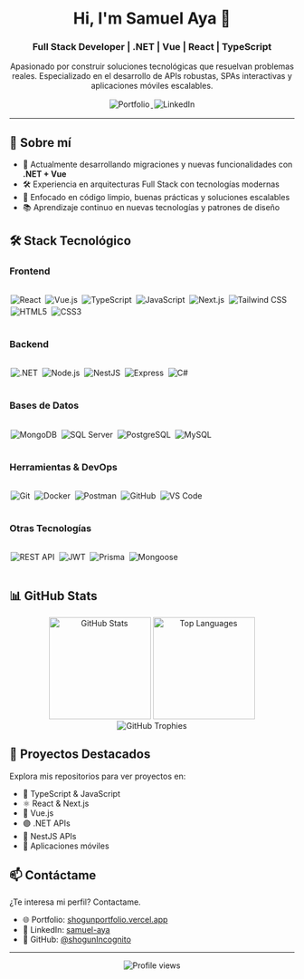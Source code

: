 <div align="center">
  <h1>Hi, I'm Samuel Aya 👋</h1>
  <h3>Full Stack Developer | .NET | Vue | React | TypeScript</h3>
</div>

<p align="center">
  Apasionado por construir soluciones tecnológicas que resuelvan problemas reales. Especializado en el desarrollo de APIs robustas, SPAs interactivas y aplicaciones móviles escalables.
</p>

<p align="center">
  <a href="https://shogunportfolio.vercel.app" target="_blank">
    <img src="https://img.shields.io/badge/Portfolio-000000?style=for-the-badge&logo=vercel&logoColor=white" alt="Portfolio" style="display: inline-block; margin: 2px;"/>
  </a>
  <a href="https://linkedin.com/in/samuel-aya" target="_blank">
    <img src="https://img.shields.io/badge/LinkedIn-0077B5?style=for-the-badge&logo=linkedin&logoColor=white" alt="LinkedIn" style="display: inline-block; margin: 2px;"/>
  </a>
</p>

---

## 🚀 Sobre mí

- 💼 Actualmente desarrollando migraciones y nuevas funcionalidades con **.NET + Vue**
- 🛠️ Experiencia en arquitecturas Full Stack con tecnologías modernas
- 🎯 Enfocado en código limpio, buenas prácticas y soluciones escalables
- 📚 Aprendizaje continuo en nuevas tecnologías y patrones de diseño

## 🛠️ Stack Tecnológico

### Frontend
<p style="display: inline-block;">
  <img src="https://img.shields.io/badge/React-20232A?style=for-the-badge&logo=react&logoColor=61DAFB" alt="React" style="display: inline-block; margin: 2px;"/>
  <img src="https://img.shields.io/badge/Vue.js-35495E?style=for-the-badge&logo=vue.js&logoColor=4FC08D" alt="Vue.js" style="display: inline-block; margin: 2px;"/>
  <img src="https://img.shields.io/badge/TypeScript-007ACC?style=for-the-badge&logo=typescript&logoColor=white" alt="TypeScript" style="display: inline-block; margin: 2px;"/>
  <img src="https://img.shields.io/badge/JavaScript-F7DF1E?style=for-the-badge&logo=javascript&logoColor=black" alt="JavaScript" style="display: inline-block; margin: 2px;"/>
  <img src="https://img.shields.io/badge/Next.js-000000?style=for-the-badge&logo=next.js&logoColor=white" alt="Next.js" style="display: inline-block; margin: 2px;"/>
  <img src="https://img.shields.io/badge/Tailwind_CSS-38B2AC?style=for-the-badge&logo=tailwind-css&logoColor=white" alt="Tailwind CSS" style="display: inline-block; margin: 2px;"/>
  <img src="https://img.shields.io/badge/HTML5-E34F26?style=for-the-badge&logo=html5&logoColor=white" alt="HTML5" style="display: inline-block; margin: 2px;"/>
  <img src="https://img.shields.io/badge/CSS3-1572B6?style=for-the-badge&logo=css3&logoColor=white" alt="CSS3" style="display: inline-block; margin: 2px;"/>
</p>

### Backend
<p style="display: inline-block;">
  <img src="https://img.shields.io/badge/.NET-512BD4?style=for-the-badge&logo=.net&logoColor=white" alt=".NET" style="display: inline-block; margin: 2px;"/>
  <img src="https://img.shields.io/badge/Node.js-339933?style=for-the-badge&logo=node.js&logoColor=white" alt="Node.js" style="display: inline-block; margin: 2px;"/>
  <img src="https://img.shields.io/badge/NestJS-E0234E?style=for-the-badge&logo=nestjs&logoColor=white" alt="NestJS" style="display: inline-block; margin: 2px;"/>
  <img src="https://img.shields.io/badge/Express-000000?style=for-the-badge&logo=express&logoColor=white" alt="Express" style="display: inline-block; margin: 2px;"/>
  <img src="https://img.shields.io/badge/C%23-239120?style=for-the-badge&logo=csharp&logoColor=white" alt="C#" style="display: inline-block; margin: 2px;"/>
</p>

### Bases de Datos
<p style="display: inline-block;">
  <img src="https://img.shields.io/badge/MongoDB-47A248?style=for-the-badge&logo=mongodb&logoColor=white" alt="MongoDB" style="display: inline-block; margin: 2px;"/>
  <img src="https://img.shields.io/badge/SQL_Server-CC2927?style=for-the-badge&logo=microsoft-sql-server&logoColor=white" alt="SQL Server" style="display: inline-block; margin: 2px;"/>
  <img src="https://img.shields.io/badge/PostgreSQL-316192?style=for-the-badge&logo=postgresql&logoColor=white" alt="PostgreSQL" style="display: inline-block; margin: 2px;"/>
  <img src="https://img.shields.io/badge/MySQL-4479A1?style=for-the-badge&logo=mysql&logoColor=white" alt="MySQL" style="display: inline-block; margin: 2px;"/>
</p>

### Herramientas & DevOps
<p style="display: inline-block;">
  <img src="https://img.shields.io/badge/Git-F05032?style=for-the-badge&logo=git&logoColor=white" alt="Git" style="display: inline-block; margin: 2px;"/>
  <img src="https://img.shields.io/badge/Docker-2496ED?style=for-the-badge&logo=docker&logoColor=white" alt="Docker" style="display: inline-block; margin: 2px;"/>
  <img src="https://img.shields.io/badge/Postman-FF6C37?style=for-the-badge&logo=postman&logoColor=white" alt="Postman" style="display: inline-block; margin: 2px;"/>
  <img src="https://img.shields.io/badge/GitHub-181717?style=for-the-badge&logo=github&logoColor=white" alt="GitHub" style="display: inline-block; margin: 2px;"/>
  <img src="https://img.shields.io/badge/VS_Code-007ACC?style=for-the-badge&logo=visualstudiocode&logoColor=white" alt="VS Code" style="display: inline-block; margin: 2px;"/>
</p>

### Otras Tecnologías
<p style="display: inline-block;">
  <img src="https://img.shields.io/badge/REST_API-009688?style=for-the-badge&logo=fastapi&logoColor=white" alt="REST API" style="display: inline-block; margin: 2px;"/>
  <img src="https://img.shields.io/badge/JWT-000000?style=for-the-badge&logo=jsonwebtokens&logoColor=white" alt="JWT" style="display: inline-block; margin: 2px;"/>
  <img src="https://img.shields.io/badge/Prisma-2D3748?style=for-the-badge&logo=prisma&logoColor=white" alt="Prisma" style="display: inline-block; margin: 2px;"/>
  <img src="https://img.shields.io/badge/Mongoose-880000?style=for-the-badge&logo=mongoose&logoColor=white" alt="Mongoose" style="display: inline-block; margin: 2px;"/>
</p>

## 📊 GitHub Stats

<div align="center">
  <img height="180em" src="https://github-readme-stats.vercel.app/api?username=shogunincognito&show_icons=true&theme=tokyonight&include_all_commits=true&count_private=true&hide_border=true" alt="GitHub Stats"/>
  <img height="180em" src="https://github-readme-stats.vercel.app/api/top-langs/?username=shogunincognito&hide=java&theme=tokyonight&layout=compact&langs_count=8&hide_border=true" alt="Top Languages" />
</div>

<div align="center">
  <img src="https://github-profile-trophy.vercel.app/?username=shogunincognito&theme=tokyonight&no-frame=true&row=1&column=6&margin-w=15" alt="GitHub Trophies" />
</div>

## 🌟 Proyectos Destacados

Explora mis repositorios para ver proyectos en:
- 🔷 TypeScript & JavaScript
- ⚛️ React & Next.js
- 💚 Vue.js
- 🟣 .NET APIs
- 🔴 NestJS APIs
- 📱 Aplicaciones móviles

## 📫 Contáctame

¿Te interesa mi perfil? Contactame.

- 🌐 Portfolio: [shogunportfolio.vercel.app](https://shogunportfolio.vercel.app)
- 💼 LinkedIn: [samuel-aya](https://linkedin.com/in/samuel-aya)
- 📧 GitHub: [@shogunIncognito](https://github.com/shogunIncognito)

---

<p align="center">
  <img src="https://komarev.com/ghpvc/?username=shogunincognito&label=Profile%20views&color=0e75b6&style=flat" alt="Profile views" />
</p>
